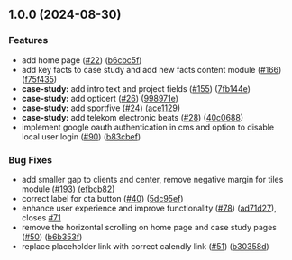 ## 1.0.0 (2024-08-30)

### Features

- add home page ([#22](https://github.com/21stdigital/21st.digital/issues/22)) ([b6cbc5f](https://github.com/21stdigital/21st.digital/commit/b6cbc5f73de88535d18b7c103382267d83662dfe))
- add key facts to case study and add new facts content module ([#166](https://github.com/21stdigital/21st.digital/issues/166)) ([f75f435](https://github.com/21stdigital/21st.digital/commit/f75f43521fbe35d91ef88c4d2c93e26cbd662825))
- **case-study:** add intro text and project fields ([#155](https://github.com/21stdigital/21st.digital/issues/155)) ([7fb144e](https://github.com/21stdigital/21st.digital/commit/7fb144e9b50262963073e7e8ec482bf110b010e4))
- **case-study:** add opticert ([#26](https://github.com/21stdigital/21st.digital/issues/26)) ([998971e](https://github.com/21stdigital/21st.digital/commit/998971e94ac013ce21c9b314bf3a4bba9fbf3d17))
- **case-study:** add sportfive ([#24](https://github.com/21stdigital/21st.digital/issues/24)) ([ace1129](https://github.com/21stdigital/21st.digital/commit/ace11298a2d3a283446a71792c068149adaa22f9))
- **case-study:** add telekom electronic beats ([#28](https://github.com/21stdigital/21st.digital/issues/28)) ([40c0688](https://github.com/21stdigital/21st.digital/commit/40c068862774b1ff54566270fec693e87358fae5))
- implement google oauth authentication in cms and option to disable local user login ([#90](https://github.com/21stdigital/21st.digital/issues/90)) ([b83cbef](https://github.com/21stdigital/21st.digital/commit/b83cbefbd2d80a1f7cf34f696c9747c96325c9c2))

### Bug Fixes

- add smaller gap to clients and center, remove negative margin for tiles module ([#193](https://github.com/21stdigital/21st.digital/issues/193)) ([efbcb82](https://github.com/21stdigital/21st.digital/commit/efbcb82c00badba6c13fb4b36d743974f8550d7f))
- correct label for cta button ([#40](https://github.com/21stdigital/21st.digital/issues/40)) ([5dc95ef](https://github.com/21stdigital/21st.digital/commit/5dc95efe710e28cfed9990ca5198f1e36d937f91))
- enhance user experience and improve functionality ([#78](https://github.com/21stdigital/21st.digital/issues/78)) ([ad71d27](https://github.com/21stdigital/21st.digital/commit/ad71d27ace624623e1894f13652f357d09b59e86)), closes [#71](https://github.com/21stdigital/21st.digital/issues/71)
- remove the horizontal scrolling on home page and case study pages ([#50](https://github.com/21stdigital/21st.digital/issues/50)) ([b6b353f](https://github.com/21stdigital/21st.digital/commit/b6b353f0752296b559e04c86ab0e7faadb960d6b))
- replace placeholder link with correct calendly link ([#51](https://github.com/21stdigital/21st.digital/issues/51)) ([b30358d](https://github.com/21stdigital/21st.digital/commit/b30358d921bff71751d00a019e1807a4dd45b5d8))
